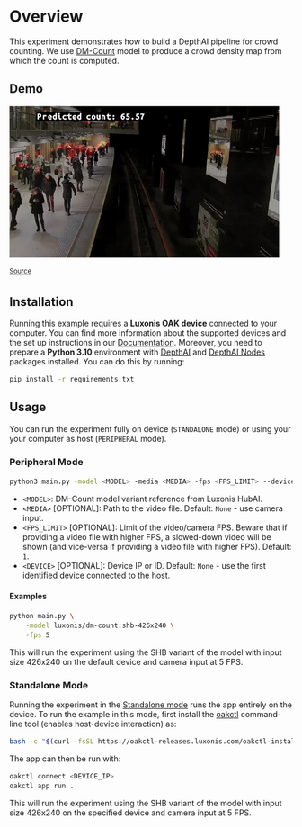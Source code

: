 # Overview

This experiment demonstrates how to build a DepthAI pipeline for crowd counting. 
We use [DM-Count](https://hub.luxonis.com/ai/models/16d01eab-dc2b-4422-907d-2634a940b52e?view=page) model to produce a crowd density map from which the count is computed.

## Demo

[![crowd counting](media/crowd-counting.gif)](media/crowd-counting.gif)

<sup>[Source](hhttps://www.pexels.com/video/time-lapse-video-of-people-at-subway-station-855749/)</sup>

## Installation

Running this example requires a **Luxonis OAK device** connected to your computer. You can find more information about the supported devices and the set up instructions in our [Documentation](https://rvc4.docs.luxonis.com/hardware).
Moreover, you need to prepare a **Python 3.10** environment with [DepthAI](https://pypi.org/project/depthai/) and [DepthAI Nodes](https://pypi.org/project/depthai-nodes/) packages installed. You can do this by running:

```bash
pip install -r requirements.txt
```

## Usage

You can run the experiment fully on device (`STANDALONE` mode) or using your your computer as host (`PERIPHERAL` mode).

### Peripheral Mode

```bash
python3 main.py -model <MODEL> -media <MEDIA> -fps <FPS_LIMIT> --device <DEVICE>
```

- `<MODEL>`: DM-Count model variant reference from Luxonis HubAI.
- `<MEDIA>` \[OPTIONAL\]: Path to the video file. Default: `None` - use camera input.
- `<FPS_LIMIT>` \[OPTIONAL\]: Limit of the video/camera FPS. Beware that if providing a video file with higher FPS, a slowed-down video will be shown (and vice-versa if providing a video file with higher FPS). Default: `1`.
- `<DEVICE>` \[OPTIONAL\]: Device IP or ID. Default: `None` - use the first identified device connected to the host.

#### Examples

```bash
python main.py \
    -model luxonis/dm-count:shb-426x240 \
    -fps 5
```

This will run the experiment using the SHB variant of the model with input size 426x240 on the default device and camera input at 5 FPS.


### Standalone Mode

Running the experiment in the [Standalone mode](https://rvc4.docs.luxonis.com/software/depthai/standalone/) runs the app entirely on the device.
To run the example in this mode, first install the [oakctl](https://rvc4.docs.luxonis.com/software/tools/oakctl/) command-line tool (enables host-device interaction) as:

```bash
bash -c "$(curl -fsSL https://oakctl-releases.luxonis.com/oakctl-installer.sh)"
```

The app can then be run with:

```bash
oakctl connect <DEVICE_IP>
oakctl app run .
```

This will run the experiment using the SHB variant of the model with input size 426x240 on the specified device and camera input at 5 FPS.